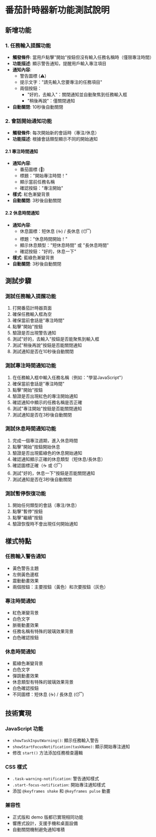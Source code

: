# 番茄計時器新功能測試說明

## 新增功能

### 1. 任務輸入提醒功能
- **觸發條件**: 當用戶點擊"開始"按鈕但沒有輸入任務名稱時（僅限專注時間）
- **功能描述**: 顯示警告通知，提醒用戶輸入專注項目
- **通知內容**: 
  - 警告圖標 (⚠️)
  - 提示文字："請先輸入您要專注的任務項目"
  - 兩個按鈕：
    - "好的，去輸入"：關閉通知並自動聚焦到任務輸入框
    - "稍後再說"：僅關閉通知
- **自動關閉**: 10秒後自動關閉

### 2. 會話開始通知功能
- **觸發條件**: 每次開始新的會話時（專注/休息）
- **功能描述**: 根據會話類型顯示不同的開始通知

#### 2.1 專注時間通知
- **通知內容**:
  - 番茄圖標 (🍅)
  - 標題："開始專注時間！"
  - 顯示當前任務名稱
  - 確認按鈕："專注開始"
- **樣式**: 紅色漸變背景
- **自動關閉**: 3秒後自動關閉

#### 2.2 休息時間通知
- **通知內容**:
  - 休息圖標：短休息 (☕) / 長休息 (😴)
  - 標題："休息時間開始！"
  - 顯示休息類型："短休息時間" 或 "長休息時間"
  - 確認按鈕："好的，休息一下"
- **樣式**: 藍綠色漸變背景
- **自動關閉**: 3秒後自動關閉

## 測試步驟

### 測試任務輸入提醒功能
1. 打開番茄計時器頁面
2. 確保任務輸入框為空
3. 確保當前會話是"專注時間"
4. 點擊"開始"按鈕
5. 驗證是否出現警告通知
6. 測試"好的，去輸入"按鈕是否能聚焦到輸入框
7. 測試"稍後再說"按鈕是否能關閉通知
8. 測試通知是否在10秒後自動關閉

### 測試專注時間通知功能
1. 在任務輸入框中輸入任務名稱（例如："學習JavaScript"）
2. 確保當前會話是"專注時間"
3. 點擊"開始"按鈕
4. 驗證是否出現紅色的專注開始通知
5. 確認通知中顯示的任務名稱是否正確
6. 測試"專注開始"按鈕是否能關閉通知
7. 測試通知是否在3秒後自動關閉

### 測試休息時間通知功能
1. 完成一個專注週期，進入休息時間
2. 點擊"開始"按鈕開始休息
3. 驗證是否出現藍綠色的休息開始通知
4. 確認通知顯示正確的休息類型（短休息/長休息）
5. 確認圖標正確（☕ 或 😴）
6. 測試"好的，休息一下"按鈕是否能關閉通知
7. 測試通知是否在3秒後自動關閉

### 測試暫停恢復功能
1. 開始任何類型的會話（專注/休息）
2. 點擊"暫停"按鈕
3. 點擊"繼續"按鈕
4. 驗證恢復時不會出現任何開始通知

## 樣式特點

### 任務輸入警告通知
- 黃色警告主題
- 左側黃色邊框
- 震動動畫效果
- 兩個按鈕：主要按鈕（黃色）和次要按鈕（灰色）

### 專注時間通知
- 紅色漸變背景
- 白色文字
- 脈衝動畫效果
- 任務名稱有特殊的玻璃效果背景
- 白色確認按鈕

### 休息時間通知
- 藍綠色漸變背景
- 白色文字
- 彈跳動畫效果
- 休息類型有特殊的玻璃效果背景
- 白色確認按鈕
- 不同圖標：短休息 (☕) / 長休息 (😴)

## 技術實現

### JavaScript 功能
- `showTaskInputWarning()`: 顯示任務輸入警告
- `showStartFocusNotification(taskName)`: 顯示開始專注通知
- 修改 `start()` 方法添加任務檢查邏輯

### CSS 樣式
- `.task-warning-notification`: 警告通知樣式
- `.start-focus-notification`: 開始專注通知樣式
- 添加 `@keyframes shake` 和 `@keyframes pulse` 動畫

### 兼容性
- 正式版和 demo 版都已實現相同功能
- 響應式設計，支援手機和桌面設備
- 自動關閉機制避免通知堆積
